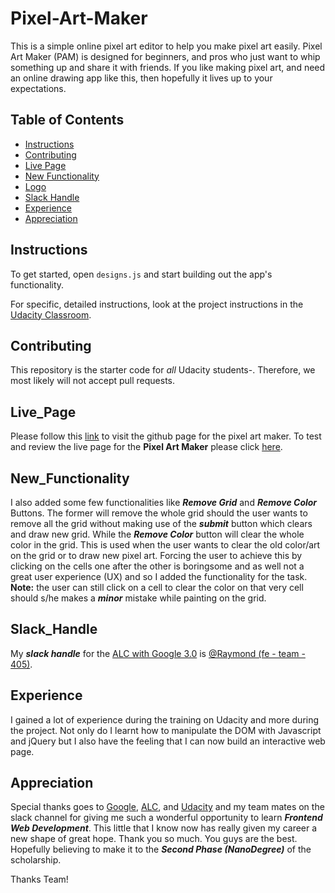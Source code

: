 # Pixel-Art-Maker
This is a simple online pixel art editor to help you make pixel art easily. Pixel Art Maker (PAM) is designed for beginners, and pros who just want to whip something up and share it with friends. If you like making pixel art, and need an online drawing app like this, then hopefully it lives up to your expectations.

## Table of Contents

* [Instructions](#instructions)
* [Contributing](#contributing)
* [Live Page](#live_page)
* [New Functionality](#new_functionality)
* [Logo](#logo)
* [Slack Handle](#slack_handle)
* [Experience](#experience)
* [Appreciation](#appreciation)


## Instructions

To get started, open `designs.js` and start building out the app's functionality.

For specific, detailed instructions, look at the project instructions in the [Udacity Classroom](https://classroom.udacity.com/me).

## Contributing

This repository is the starter code for _all_ Udacity students-. Therefore, we most likely will not accept pull requests.

## Live_Page
Please follow this [link](https://raymond-decoder.github.io/Pixel-Art-Maker/) to visit the github page for the pixel art maker. To test and review the live page for the **Pixel Art Maker** please click [here](https://raymond-decoder.github.io/Pixel-Art-Maker/).

## New_Functionality
I also added some few functionalities like _**Remove Grid**_ and _**Remove Color**_ Buttons. The former will remove the whole grid should the user wants to remove all the grid without making use of the _**submit**_ button which clears and draw new grid. While the _**Remove Color**_ button will clear the whole color in the grid. This is used when the user wants to clear the old color/art on the grid or to draw new pixel art. Forcing the user to achieve this by clicking on the cells one after the other is boringsome and as well not a great user experience (UX) and so I added the functionality for the task.
**Note:** the user can still click on a cell to clear the color on that very cell should s/he makes a _**minor**_ mistake while painting on the grid.

## Slack_Handle
My _**slack handle**_ for the [ALC with Google 3.0](alcwithgoogle3.slack.com) is [@Raymond (fe - team - 405)](https://alcwithgoogle3.slack.com). 

## Experience
I gained a lot of experience during the training on Udacity and more during the project. Not only do I learnt how to manipulate the DOM with Javascript and jQuery but I also have the feeling that I can now build an interactive web page. 

## Appreciation
Special thanks goes to [Google](www.google.com), [ALC](https://andela.com), and [Udacity](www.udacity.com) and my team mates on the slack channel for giving me such a wonderful opportunity to learn _**Frontend Web Development**_. This little that I know now has really given my career a new shape of great hope. Thank you so much. You guys are the best. Hopefully believing to make it to the _**Second Phase (NanoDegree)**_ of the scholarship. 

Thanks Team!
